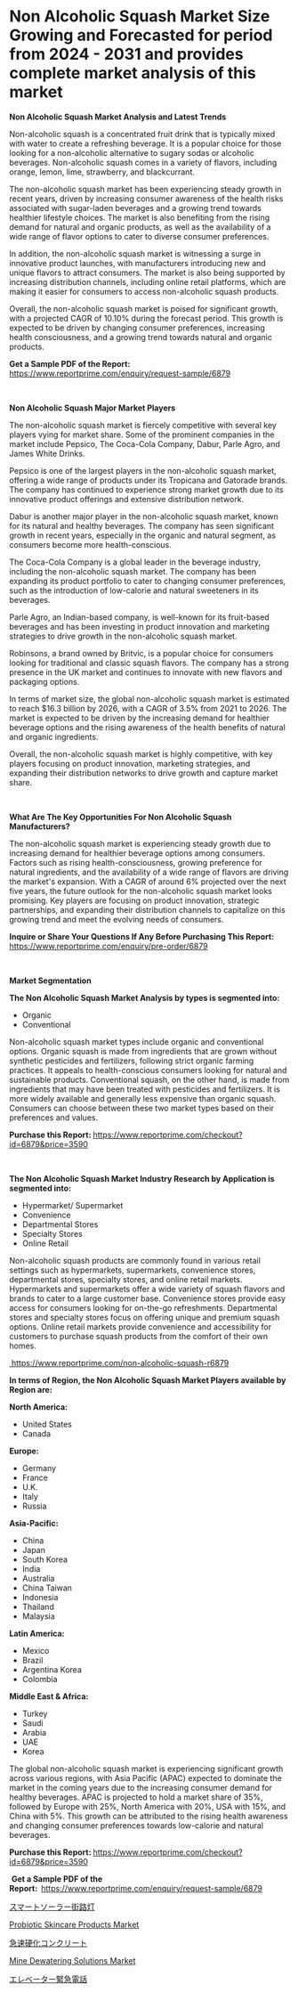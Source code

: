 <p><h1>Non Alcoholic Squash Market Size Growing and Forecasted for period from 2024 - 2031 and provides complete market analysis of this market</h1></p><p><strong>Non Alcoholic Squash Market Analysis and Latest Trends</strong></p>
<p><p>Non-alcoholic squash is a concentrated fruit drink that is typically mixed with water to create a refreshing beverage. It is a popular choice for those looking for a non-alcoholic alternative to sugary sodas or alcoholic beverages. Non-alcoholic squash comes in a variety of flavors, including orange, lemon, lime, strawberry, and blackcurrant.</p><p>The non-alcoholic squash market has been experiencing steady growth in recent years, driven by increasing consumer awareness of the health risks associated with sugar-laden beverages and a growing trend towards healthier lifestyle choices. The market is also benefiting from the rising demand for natural and organic products, as well as the availability of a wide range of flavor options to cater to diverse consumer preferences.</p><p>In addition, the non-alcoholic squash market is witnessing a surge in innovative product launches, with manufacturers introducing new and unique flavors to attract consumers. The market is also being supported by increasing distribution channels, including online retail platforms, which are making it easier for consumers to access non-alcoholic squash products.</p><p>Overall, the non-alcoholic squash market is poised for significant growth, with a projected CAGR of 10.10% during the forecast period. This growth is expected to be driven by changing consumer preferences, increasing health consciousness, and a growing trend towards natural and organic products.</p></p>
<p><strong>Get a Sample PDF of the Report:&nbsp;</strong> <a href="https://www.reportprime.com/enquiry/request-sample/6879">https://www.reportprime.com/enquiry/request-sample/6879</a></p>
<p>&nbsp;</p>
<p><strong>Non Alcoholic Squash Major Market Players</strong></p>
<p><p>The non-alcoholic squash market is fiercely competitive with several key players vying for market share. Some of the prominent companies in the market include Pepsico, The Coca-Cola Company, Dabur, Parle Agro, and James White Drinks.</p><p>Pepsico is one of the largest players in the non-alcoholic squash market, offering a wide range of products under its Tropicana and Gatorade brands. The company has continued to experience strong market growth due to its innovative product offerings and extensive distribution network.</p><p>Dabur is another major player in the non-alcoholic squash market, known for its natural and healthy beverages. The company has seen significant growth in recent years, especially in the organic and natural segment, as consumers become more health-conscious.</p><p>The Coca-Cola Company is a global leader in the beverage industry, including the non-alcoholic squash market. The company has been expanding its product portfolio to cater to changing consumer preferences, such as the introduction of low-calorie and natural sweeteners in its beverages.</p><p>Parle Agro, an Indian-based company, is well-known for its fruit-based beverages and has been investing in product innovation and marketing strategies to drive growth in the non-alcoholic squash market.</p><p>Robinsons, a brand owned by Britvic, is a popular choice for consumers looking for traditional and classic squash flavors. The company has a strong presence in the UK market and continues to innovate with new flavors and packaging options.</p><p>In terms of market size, the global non-alcoholic squash market is estimated to reach $16.3 billion by 2026, with a CAGR of 3.5% from 2021 to 2026. The market is expected to be driven by the increasing demand for healthier beverage options and the rising awareness of the health benefits of natural and organic ingredients.</p><p>Overall, the non-alcoholic squash market is highly competitive, with key players focusing on product innovation, marketing strategies, and expanding their distribution networks to drive growth and capture market share.</p></p>
<p>&nbsp;</p>
<p><strong>What Are The Key Opportunities For Non Alcoholic Squash Manufacturers?</strong></p>
<p><p>The non-alcoholic squash market is experiencing steady growth due to increasing demand for healthier beverage options among consumers. Factors such as rising health-consciousness, growing preference for natural ingredients, and the availability of a wide range of flavors are driving the market's expansion. With a CAGR of around 6% projected over the next five years, the future outlook for the non-alcoholic squash market looks promising. Key players are focusing on product innovation, strategic partnerships, and expanding their distribution channels to capitalize on this growing trend and meet the evolving needs of consumers.</p></p>
<p><strong>Inquire or Share Your Questions If Any Before Purchasing This Report:</strong> <a href="https://www.reportprime.com/enquiry/pre-order/6879">https://www.reportprime.com/enquiry/pre-order/6879</a></p>
<p>&nbsp;</p>
<p><strong>Market Segmentation</strong></p>
<p><strong>The Non Alcoholic Squash Market Analysis by types is segmented into:</strong></p>
<p><ul><li>Organic</li><li>Conventional</li></ul></p>
<p><p>Non-alcoholic squash market types include organic and conventional options. Organic squash is made from ingredients that are grown without synthetic pesticides and fertilizers, following strict organic farming practices. It appeals to health-conscious consumers looking for natural and sustainable products. Conventional squash, on the other hand, is made from ingredients that may have been treated with pesticides and fertilizers. It is more widely available and generally less expensive than organic squash. Consumers can choose between these two market types based on their preferences and values.</p></p>
<p><strong>Purchase this Report:&nbsp;</strong><a href="https://www.reportprime.com/checkout?id=6879&price=3590">https://www.reportprime.com/checkout?id=6879&price=3590</a></p>
<p>&nbsp;</p>
<p><strong>The Non Alcoholic Squash Market Industry Research by Application is segmented into:</strong></p>
<p><ul><li>Hypermarket/ Supermarket</li><li>Convenience</li><li>Departmental Stores</li><li>Specialty Stores</li><li>Online Retail</li></ul></p>
<p><p>Non-alcoholic squash products are commonly found in various retail settings such as hypermarkets, supermarkets, convenience stores, departmental stores, specialty stores, and online retail markets. Hypermarkets and supermarkets offer a wide variety of squash flavors and brands to cater to a large customer base. Convenience stores provide easy access for consumers looking for on-the-go refreshments. Departmental stores and specialty stores focus on offering unique and premium squash options. Online retail markets provide convenience and accessibility for customers to purchase squash products from the comfort of their own homes.</p></p>
<p><a href="https://www.reportprime.com/non-alcoholic-squash-r6879">&nbsp;https://www.reportprime.com/non-alcoholic-squash-r6879</a></p>
<p><strong>In terms of Region, the Non Alcoholic Squash Market Players available by Region are:</strong></p>
<p>
    <p> <strong> North America: </strong>
        <ul>
            <li>United States</li>
            <li>Canada</li>
        </ul>
        </p> 
    <p> <strong> Europe: </strong>
        <ul>
            <li>Germany</li>
            <li>France</li>
            <li>U.K.</li>
            <li>Italy</li>
            <li>Russia</li>
        </ul>
        </p> 
    <p> <strong> Asia-Pacific: </strong>
        <ul>
            <li>China</li>
            <li>Japan</li>
            <li>South Korea</li>
            <li>India</li>
            <li>Australia</li>
            <li>China Taiwan</li>
            <li>Indonesia</li>
            <li>Thailand</li>
            <li>Malaysia</li>
        </ul>
        </p> 
    <p> <strong> Latin America: </strong>
        <ul>
            <li>Mexico</li>
            <li>Brazil</li>
            <li>Argentina Korea</li>
            <li>Colombia</li>
        </ul>
        </p> 
    <p> <strong> Middle East & Africa: </strong>
        <ul>
            <li>Turkey</li>
            <li>Saudi</li>
            <li>Arabia</li>
            <li>UAE</li>
            <li>Korea</li>
        </ul>
    </p>
    </p>
<p><p>The global non-alcoholic squash market is experiencing significant growth across various regions, with Asia Pacific (APAC) expected to dominate the market in the coming years due to the increasing consumer demand for healthy beverages. APAC is projected to hold a market share of 35%, followed by Europe with 25%, North America with 20%, USA with 15%, and China with 5%. This growth can be attributed to the rising health awareness and changing consumer preferences towards low-calorie and natural beverages.</p></p>
<p><strong>Purchase this Report: </strong><a href="https://www.reportprime.com/checkout?id=6879&price=3590">https://www.reportprime.com/checkout?id=6879&price=3590</a></p>
<p>&nbsp;<strong>Get a Sample PDF of the Report:&nbsp;&nbsp;</strong><a href="https://www.reportprime.com/enquiry/request-sample/6879">https://www.reportprime.com/enquiry/request-sample/6879</a></p>
<p><strong></strong></p>
<p><p><a href="https://github.com/RandallRunte2023/Market-Research-Report-List-1/blob/main/612000275688.md">スマートソーラー街路灯</a></p><p><a href="https://www.linkedin.com/pulse/probiotic-skincare-products-market-insights-cagr-trends-khm6f?trackingId=wNnTfQGt1RQUBK5XtHZMcA%3D%3D">Probiotic Skincare Products Market</a></p><p><a href="https://medium.com/@charityrice70/%E6%80%A5%E9%80%9F%E8%A8%AD%E7%BD%AE%E3%82%B3%E3%83%B3%E3%82%AF%E3%83%AA%E3%83%BC%E3%83%88%E5%B8%82%E5%A0%B4%E3%81%AF%E5%B8%82%E5%A0%B4%E3%82%B7%E3%82%A7%E3%82%A2-%E5%B8%82%E5%A0%B4%E3%83%88%E3%83%AC%E3%83%B3%E3%83%89-%E5%B8%82%E5%A0%B4%E6%88%90%E9%95%B7%E3%81%AB%E9%96%A2%E3%81%99%E3%82%8B%E6%83%85%E5%A0%B1%E3%82%92%E6%8F%90%E4%BE%9B%E3%81%97%E3%81%BE%E3%81%99-846e70065c49">急速硬化コンクリート</a></p><p><a href="https://www.linkedin.com/pulse/mine-dewatering-solutions-market-outlook-industry-overview-h7mxe?trackingId=7iUtP%2BO9fX8b2ScAwYkWsw%3D%3D">Mine Dewatering Solutions Market</a></p><p><a href="https://medium.com/@adaming121/%E3%82%A8%E3%83%AC%E3%83%99%E3%83%BC%E3%82%BF%E3%83%BC%E9%9D%9E%E5%B8%B8%E7%94%A8%E9%9B%BB%E8%A9%B1%E3%81%AE%E5%B8%82%E5%A0%B4%E5%88%86%E6%9E%90-%E3%81%9D%E3%81%AEcagr-%E5%B8%82%E5%A0%B4%E3%82%BB%E3%82%B0%E3%83%A1%E3%83%B3%E3%83%86%E3%83%BC%E3%82%B7%E3%83%A7%E3%83%B3-%E4%B8%96%E7%95%8C%E5%85%A8%E4%BD%93%E3%81%AE%E7%94%A3%E6%A5%AD%E6%A6%82%E8%A6%81-86ebe1f4b6f3">エレベーター緊急電話</a></p></p>